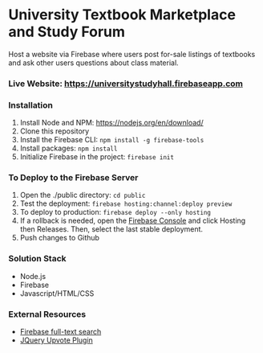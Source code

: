# University Textbook Marketplace and Study Forum

Host a website via Firebase where users post for-sale listings of 
textbooks and ask other users questions about class material.

### Live Website: https://universitystudyhall.firebaseapp.com

### Installation
1. Install Node and NPM: https://nodejs.org/en/download/
2. Clone this repository
3. Install the Firebase CLI: `npm install -g firebase-tools`
4. Install packages: `npm install`
5. Initialize Firebase in the project: `firebase init`

### To Deploy to the Firebase Server
 1. Open the ./public directory: `cd public`
 2. Test the deployment: `firebase hosting:channel:deploy preview`
 3. To deploy to production: `firebase deploy --only hosting`
 4. If a rollback is needed, open the [Firebase Console](console.firebase.google.com/project/) and click Hosting then Releases. 
    Then, select the last stable deployment. 
5. Push changes to Github

### Solution Stack
- Node.js
- Firebase
- Javascript/HTML/CSS

### External Resources
- [Firebase full-text search](https://firebase.google.com/docs/firestore/solutions/search)
- [JQuery Upvote Plugin](https://janosgyerik.github.io/jquery-upvote)
